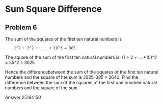 # Sum Square Difference
## Problem 6

The sum of the squares of the first ten natural numbers is

		1^2 + 2^2 + ... + 10^2 = 385

The square of the sum of the first ten natural numbers is,
		(1 + 2 + ... +10)^2 = 55^2 = 3025

Hence the differencebetween the sum of the squares of the first ten natural numbers and the square of hte sum is 3025-385 = 2640.
Find the difference between the sum of the squares of the first one hundred natural numbers and the square of the sum.

Answer 25164150
